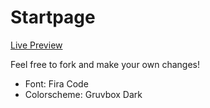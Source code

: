 # Startpage

[Live Preview](https://sebviolet.github.io/startpage/)

Feel free to fork and make your own changes!

- Font: Fira Code
- Colorscheme: Gruvbox Dark
